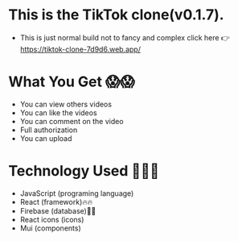 # This is the TikTok clone(v0.1.7).

* This is just normal build not to fancy and complex click here 👉 https://tiktok-clone-7d9d6.web.app/


# What You Get 😱😱

* You can view others videos
* You can like the videos
* You can comment on the video
* Full authorization
* You can upload


# Technology Used 🌟🌟🌟

* JavaScript (programing language)
* React (framework)🔥🔥
* Firebase (database)🤯🤯
* React icons (icons)
* Mui (components)

